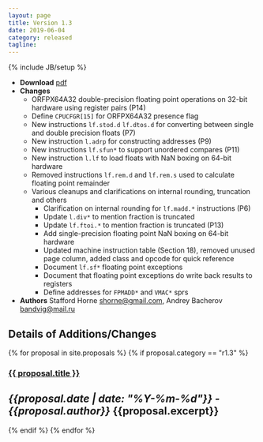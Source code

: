 ```yaml
---
layout: page
title: Version 1.3
date: 2019-06-04
category: released
tagline: 
---
```

{% include JB/setup %}
 - **Download** [pdf](https://raw.githubusercontent.com/openrisc/doc/master/openrisc-arch-1.3-rev1.pdf)
 - **Changes**
   - ORFPX64A32 double-precision floating point operations on 32-bit hardware using register pairs (P14)
   - Define `CPUCFGR[15]` for ORFPX64A32 presence flag
   - New instructions `lf.stod.d` `lf.dtos.d` for converting between single and double precision floats (P7)
   - New instruction `l.adrp` for constructing addresses (P9)
   - New instructions `lf.sfun*` to support unordered compares (P11)
   - New instruction `l.lf` to load floats with NaN boxing on 64-bit hardware
   - Removed instructions `lf.rem.d` and `lf.rem.s` used to calculate floating point remainder
   - Various cleanups and clarifications on internal rounding, truncation and others
     - Clarification on internal rounding for `lf.madd.*` instructions (P6)
     - Update `l.div*` to mention fraction is truncated
     - Update `lf.ftoi.*` to mention fraction is truncated (P13)
     - Add single-precision floating point NaN boxing on 64-bit hardware
     - Updated machine instruction table (Section 18), removed unused page column, added class and opcode for quick reference
     - Document `lf.sf*` floating point exceptions
     - Document that floating point exceptions do write back results to registers
     - Define addresses for `FPMADD*` and `VMAC*` sprs
 - **Authors** Stafford Horne <shorne@gmail.com>, Andrey Bacherov <bandvig@mail.ru>

<!--more--> 
## Details of Additions/Changes

{% for proposal in site.proposals %}
  {% if proposal.category == "r1.3" %}

### [{{ proposal.title }}]({{proposal.url}})
*{{proposal.date | date: "%Y-%m-%d"}} - {{proposal.author}}*
{{proposal.excerpt}}
---
  {% endif %}
{% endfor %}

